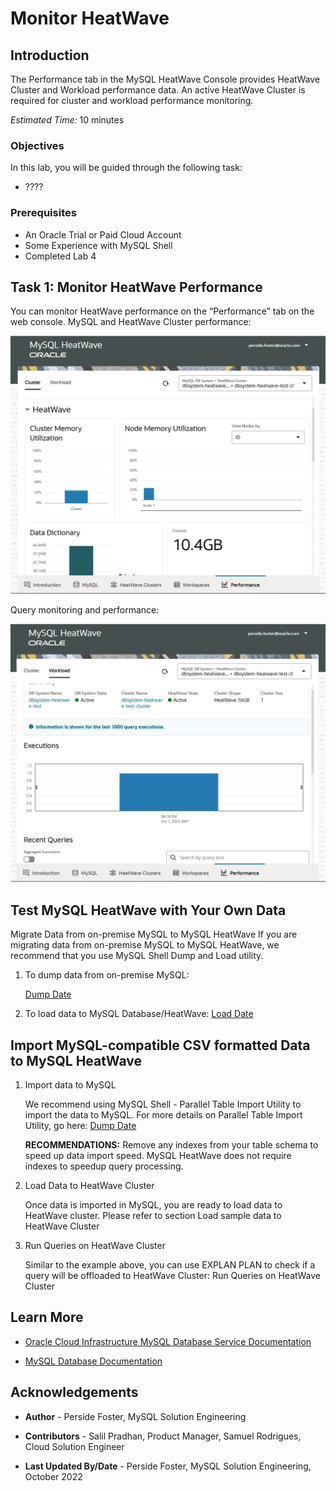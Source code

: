 # Monitor HeatWave

## Introduction

The Performance tab in the MySQL HeatWave Console provides HeatWave Cluster and Workload
performance data. An active HeatWave Cluster is required for cluster and workload performance
monitoring.

_Estimated Time:_ 10 minutes

### Objectives

In this lab, you will be guided through the following task:

- ????

### Prerequisites

- An Oracle Trial or Paid Cloud Account
- Some Experience with MySQL Shell
- Completed Lab 4

## Task 1: Monitor HeatWave Performance

You can monitor HeatWave performance on the “Performance” tab on the web console.
MySQL and HeatWave Cluster performance:

![MONITOR](./images/performace-monitor.png "performance  monitor")

Query monitoring and performance:

![MONITOR](./images/execution-monitor.png "execution  monitor")

## Test MySQL HeatWave with Your Own Data

Migrate Data from on-premise MySQL to MySQL HeatWave
If you are migrating data from on-premise MySQL to MySQL HeatWave, we recommend that
you use MySQL Shell Dump and Load utility.

1. To dump data from on-premise MySQL: 

    [Dump Date](https://dev.mysql.com/doc/mysqlshell/8.0/en/mysql-shell-utilities-dump-instance-schema.html)

2. To load data to MySQL Database/HeatWave:
    [Load Date](https://dev.mysql.com/doc/mysqlshell/8.0/en/mysql-shell-utilities-load-dump.html)


## Import MySQL-compatible CSV formatted Data to MySQL HeatWave

1. Import data to MySQL

    We recommend using MySQL Shell - Parallel Table Import Utility to import the data to
    MySQL. For more details on Parallel Table Import Utility, go
    here: 
        [Dump Date ](https://dev.mysql.com/doc/mysql-shell/8.0/en/mysql-shell-utilities-paralleltable.html)

    **RECOMMENDATIONS:** Remove any indexes from your table schema to speed up data import
    speed. MySQL HeatWave does not require indexes to speedup query processing.

2. Load Data to HeatWave Cluster

    Once data is imported in MySQL, you are ready to load data to HeatWave cluster. Please refer to
    section Load sample data to HeatWave Cluster

3. Run Queries on HeatWave Cluster

    Similar to the example above, you can use EXPLAN PLAN to check if a query will be offloaded
    to HeatWave Cluster: Run Queries on HeatWave Cluster  

## Learn More

- [Oracle Cloud Infrastructure MySQL Database Service Documentation](https://docs.cloud.oracle.com/en-us/iaas/MySQL-database)

- [MySQL Database Documentation](https://www.MySQL.com)

## Acknowledgements

- **Author** - Perside Foster, MySQL Solution Engineering

- **Contributors** - Salil Pradhan, Product Manager, Samuel Rodrigues, Cloud Solution Engineer
- **Last Updated By/Date** - Perside Foster, MySQL Solution Engineering, October 2022
